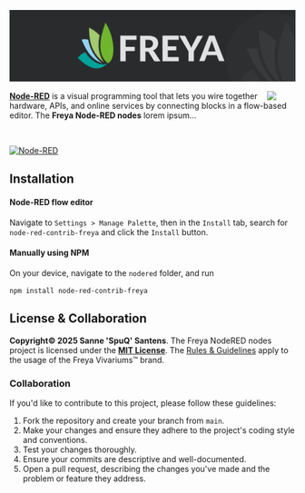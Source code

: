 ![Freya Banner](https://raw.githubusercontent.com/Freya-Vivariums/.github/refs/heads/main/brand/Freya_banner.png)

<img src="https://nodered.org/about/resources/media/node-red-icon.png" align="right" width="10%"/>

**[Node-RED](https://nodered.org/)** is a visual programming tool that lets you wire together hardware, APIs, and online services by connecting blocks in a flow-based editor. The **Freya Node-RED nodes** lorem ipsum...

<br clear="right"/>

[![Node-RED](https://img.shields.io/badge/Node--RED-Freya-%23A2CA6F?logo=nodered)](https://flows.nodered.org/node/node-red-contrib-freya)

## Installation
#### Node-RED flow editor
Navigate to `Settings > Manage Palette`, then in the `Install` tab, search for `node-red-contrib-freya` and click the `Install` button.

#### Manually using NPM
On your device, navigate to the `nodered` folder, and run
```
npm install node-red-contrib-freya
```

## License & Collaboration
**Copyright© 2025 Sanne 'SpuQ' Santens**. The Freya NodeRED nodes project is licensed under the **[MIT License](LICENSE.txt)**. The [Rules & Guidelines](https://github.com/Freya-Vivariums/.github/blob/main/brand/Freya_Trademark_Rules_and_Guidelines.md) apply to the usage of the Freya Vivariums™ brand.

### Collaboration

If you'd like to contribute to this project, please follow these guidelines:
1. Fork the repository and create your branch from `main`.
2. Make your changes and ensure they adhere to the project's coding style and conventions.
3. Test your changes thoroughly.
4. Ensure your commits are descriptive and well-documented.
5. Open a pull request, describing the changes you've made and the problem or feature they address.